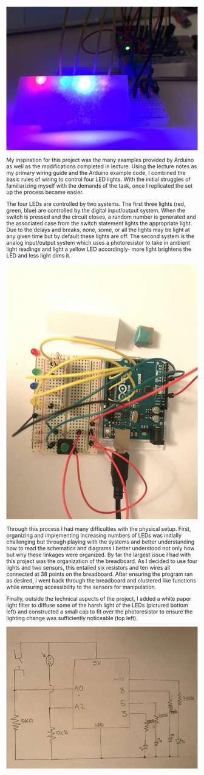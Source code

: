 ![](LED_on_2.jpg)

My inspiration for this project was the many examples provided by Arduino as well as the modifications completed in lecture. Using the lecture notes as my primary wiring guide and the Arduino example code, I combined the basic rules of wiring to control four LED lights. With the initial struggles of familiarizing myself with the demands of the task, once I replicated the set up the process became easier.

The four LEDs are controlled by two systems. The first three lights (red, green, blue) are controlled by the digital input/output system. When the switch is pressed and the circuit closes, a random number is generated and the associated case from the switch statement lights the appropriate light. Due to the delays and breaks, none, some, or all the lights may be light at any given time but by default these lights are off. The second system is the analog input/output system which uses a photoresistor to take in ambient light readings and light a yellow LED accordingly- more light brightens the LED and less light dims it.

![](arduino_setup.jpg)

Through this process I had many difficulties with the physical setup. First, organizing and implementing increasing numbers of LEDs was initially challenging but through playing with the systems and better understanding how to read the schematics and diagrams I better understood not only how but why these linkages were organized. By far the largest issue I had with this project was the organization of the breadboard. As I decided to use four lights and two sensors, this entailed six resistors and ten wires all connected at 38 points on the breadboard. After ensuring the program ran as desired, I went back through the breadboard and clustered like functions while ensuring accessibility to the sensors for manipulation. 

Finally, outside the technical aspects of the project, I added a white paper light filter to diffuse some of the harsh light of the LEDs (pictured bottom left) and constructed a small cap to fit over the photoresistor to ensure the lighting change was sufficiently noticeable (top left). 

![](schematic1.jpg)
